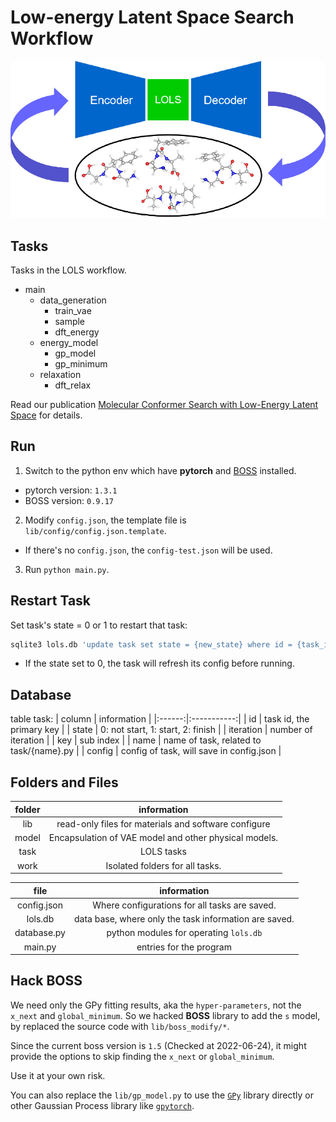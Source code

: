 # Low-energy Latent Space Search Workflow
![](./lols.jpeg "lols-toc-figure")

## Tasks
Tasks in the LOLS workflow.
- main
  * data_generation
    - train_vae
    - sample
    - dft_energy
  * energy_model
    - gp_model
    - gp_minimum
  * relaxation
    - dft_relax

Read our publication [Molecular Conformer Search with Low-Energy Latent Space](https://pubs.acs.org/doi/10.1021/acs.jctc.2c00290) for details.

## Run
1. Switch to the python env which have **pytorch** and [BOSS](https://pypi.org/project/aalto-boss/) installed.
 - pytorch version: `1.3.1`
 - BOSS version: `0.9.17`
2. Modify `config.json`, the template file is `lib/config/config.json.template`.
 - If there's no `config.json`, the `config-test.json` will be used.
3. Run `python main.py`.

## Restart Task
Set task's state = 0 or 1 to restart that task:
```bash
sqlite3 lols.db 'update task set state = {new_state} where id = {task_id}'
```

- If the state set to 0, the task will refresh its config before running.

## Database
table task:
| column | information |
|:------:|:-----------:|
| id | task id, the primary key |
| state | 0: not start, 1: start, 2: finish |
| iteration | number of iteration |
| key | sub index |
| name | name of task, related to task/{name}.py |
| config | config of task, will save in config.json |

## Folders and Files
| folder | information |
|:------:|:-----------:|
| lib | read-only files for materials and software configure |
| model | Encapsulation of VAE model and other physical models. |
| task | LOLS tasks |
| work | Isolated folders for all tasks. |

| file | information |
|:----:|:-----------:|
| config.json | Where configurations for all tasks are saved. |
| lols.db | data base, where only the task information are saved. |
| database.py | python modules for operating `lols.db` |
| main.py | entries for the program |

## Hack BOSS
We need only the GPy fitting results, aka the `hyper-parameters`, not the `x_next` and `global_minimum`. So we hacked **BOSS** library to add the `s` model, by replaced the source code with `lib/boss_modify/*`.

Since the current boss version is `1.5` (Checked at 2022-06-24), it might provide the options to skip finding the `x_next` or `global_minimum`.

Use it at your own risk.

You can also replace the `lib/gp_model.py` to use the [`GPy`](https://pypi.org/project/GPy/) library directly or other Gaussian Process library like [`gpytorch`](https://gpytorch.ai/).